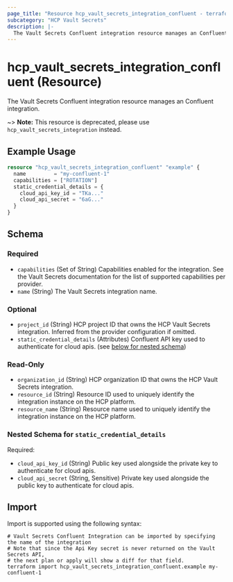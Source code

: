```yaml
---
page_title: "Resource hcp_vault_secrets_integration_confluent - terraform-provider-hcp"
subcategory: "HCP Vault Secrets"
description: |-
  The Vault Secrets Confluent integration resource manages an Confluent integration.
---
```


# hcp_vault_secrets_integration_confluent (Resource)

The Vault Secrets Confluent integration resource manages an Confluent integration.

~> **Note:** This resource is deprecated, please use `hcp_vault_secrets_integration` instead.

## Example Usage

```terraform
resource "hcp_vault_secrets_integration_confluent" "example" {
  name         = "my-confluent-1"
  capabilities = ["ROTATION"]
  static_credential_details = {
    cloud_api_key_id = "TKa..."
    cloud_api_secret = "6aG..."
  }
}
```

<!-- schema generated by tfplugindocs -->
## Schema

### Required

- `capabilities` (Set of String) Capabilities enabled for the integration. See the Vault Secrets documentation for the list of supported capabilities per provider.
- `name` (String) The Vault Secrets integration name.

### Optional

- `project_id` (String) HCP project ID that owns the HCP Vault Secrets integration. Inferred from the provider configuration if omitted.
- `static_credential_details` (Attributes) Confluent API key used to authenticate for cloud apis. (see [below for nested schema](#nestedatt--static_credential_details))

### Read-Only

- `organization_id` (String) HCP organization ID that owns the HCP Vault Secrets integration.
- `resource_id` (String) Resource ID used to uniquely identify the integration instance on the HCP platform.
- `resource_name` (String) Resource name used to uniquely identify the integration instance on the HCP platform.

<a id="nestedatt--static_credential_details"></a>
### Nested Schema for `static_credential_details`

Required:

- `cloud_api_key_id` (String) Public key used alongside the private key to authenticate for cloud apis.
- `cloud_api_secret` (String, Sensitive) Private key used alongside the public key to authenticate for cloud apis.

## Import

Import is supported using the following syntax:

```shell
# Vault Secrets Confluent Integration can be imported by specifying the name of the integration
# Note that since the Api Key secret is never returned on the Vault Secrets API,
# the next plan or apply will show a diff for that field.
terraform import hcp_vault_secrets_integration_confluent.example my-confluent-1
```
